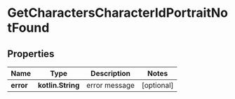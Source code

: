 
# GetCharactersCharacterIdPortraitNotFound

## Properties
Name | Type | Description | Notes
------------ | ------------- | ------------- | -------------
**error** | **kotlin.String** | error message |  [optional]



